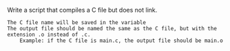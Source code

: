 Write a script that compiles a C file but does not link.

    The C file name will be saved in the variable 
    The output file should be named the same as the C file, but with the extension .o instead of .c.
        Example: if the C file is main.c, the output file should be main.o

